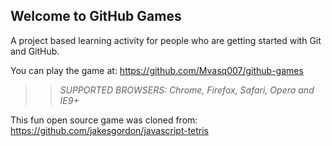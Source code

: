 ## Welcome to GitHub Games

A project based learning activity for people who are getting started with Git and GitHub.

You can play the game at: https://github.com/Mvasq007/github-games

>> _*SUPPORTED BROWSERS*: Chrome, Firefox, Safari, Opera and IE9+_

This fun open source game was cloned from: https://github.com/jakesgordon/javascript-tetris
